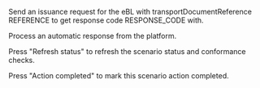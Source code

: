 Send an issuance request for the eBL with transportDocumentReference REFERENCE to get response code RESPONSE_CODE with.

Process an automatic response from the platform.

Press "Refresh status" to refresh the scenario status and conformance checks.

Press "Action completed" to mark this scenario action completed.
